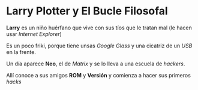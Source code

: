 # Larry Plotter y El Bucle Filosofal

**Larry** es un niño huérfano que vive con sus tíos que le tratan mal (le hacen usar *Internet Explorer*)

Es un poco friki, porque tiene unsas *Google Glass* y una cicatriz de un *USB* en la frente.

Un día aparece **Neo**, el de *Matrix* y se lo lleva a una escuela de *hackers*.

Allí conoce a sus amigos **ROM** y **Versión** y comienza a hacer sus primeros *hacks*
